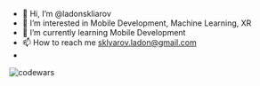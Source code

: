 - 👋 Hi, I’m @ladonskliarov
- 👀 I’m interested in Mobile Development, Machine Learning, XR
- 🌱 I’m currently learning Mobile Development
- 📫 How to reach me sklyarov.ladon@gmail.com
- 
![codewars](https://www.codewars.com/users/%D0%9B%D0%B0%D0%B4%D0%BE%D0%BD%20%D0%A1%D0%BA%D0%BB%D1%8F%D1%80%D0%BE%D0%B2/badges/large)

<!---
ladonskliarov/ladonskliarov is a ✨ special ✨ repository because its `README.md` (this file) appears on your GitHub profile.
You can click the Preview link to take a look at your changes.
--->
